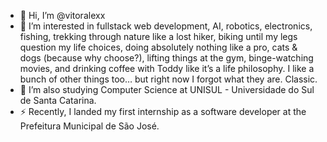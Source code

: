 - 👋 Hi, I’m @vitoralexx
- 👀 I’m interested in fullstack web development, AI, robotics, electronics, fishing, trekking through nature like a lost hiker, biking until my legs question my life choices, doing absolutely nothing like a pro, cats & dogs (because why choose?), lifting things at the gym, binge-watching movies, and drinking coffee with Toddy like it’s a life philosophy. I like a bunch of other things too… but right now I forgot what they are. Classic.
- 💞️ I’m also studying Computer Science at UNISUL - Universidade do Sul de Santa Catarina.
- ⚡ Recently, I landed my first internship as a software developer at the Prefeitura Municipal de São José.

<!---
vitoralexx/vitoralexx is a ✨ special ✨ repository because its `README.md` (this file) appears on your GitHub profile.
You can click the Preview link to take a look at your changes.
--->
